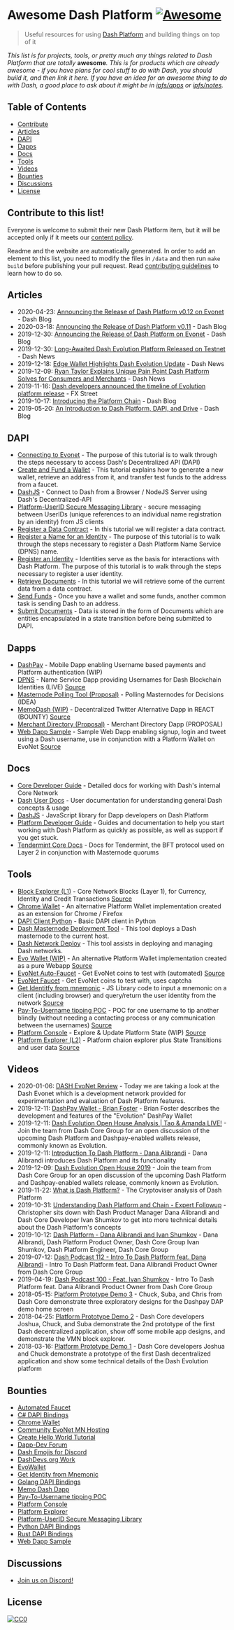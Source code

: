 # Awesome Dash Platform [![Awesome](https://cdn.rawgit.com/sindresorhus/awesome/d7305f38d29fed78fa85652e3a63e154dd8e8829/media/badge.svg)](https://github.com/sindresorhus/awesome)

> Useful resources for using [Dash Platform](https://dashdevs.org) and building things on top of it

_This list is for projects, tools, or pretty much any things related to Dash Platform that are totally_ **awesome**_. This is for products which are already awesome - if you have plans for cool stuff to do with Dash, you should build it, and then link it here. If you have an idea for an awesome thing to do with Dash, a good place to ask about it might be in [ipfs/apps](https://github.com/ipfs/apps) or [ipfs/notes](https://github.com/ipfs/notes)._

## Table of Contents

- [Contribute](#contribute-to-this-list)
- [Articles](#articles)
- [DAPI](#dapi)
- [Dapps](#dapps)
- [Docs](#docs)
- [Tools](#tools)
- [Videos](#videos)
- [Bounties](#bounties)
- [Discussions](#discussions)
- [License](#license)

## Contribute to this list!

Everyone is welcome to submit their new Dash Platform item, but it will be accepted only if it meets our [content policy](https://github.com/andyfreer/awesome-dash-platform/blob/master/POLICY.md).

Readme and the website are automatically generated. In order to add an element to this list, you need to modify the files in `/data` and then run  `make build` before publishing your pull request. Read [contributing guidelines](https://github.com/andyfreer/awesome-dash-platform/blob/master/CONTRIBUTING.md) to learn how to do so.


## Articles

- 2020-04-23: [Announcing the Release of Dash Platform v0.12 on Evonet](https://blog.dash.org/announcing-the-release-of-dash-platform-v0-12-on-evonet-e611f2a93ce3) - Dash Blog
- 2020-03-18: [Announcing the Release of Dash Platform v0.11](https://blog.dash.org/announcing-the-release-of-dash-platform-v0-11-d1b7238ed0e6) - Dash Blog
- 2019-12-30: [Announcing the Release of Dash Platform on Evonet](https://blog.dash.org/announcing-the-release-of-dash-platform-on-evonet-c5a94dee0e59) - Dash Blog
- 2019-12-30: [Long-Awaited Dash Evolution Platform Released on Testnet](https://dashnews.org/long-awaited-dash-evolution-platform-released-on-testnet-with-developer-documentation-hub/) - Dash News
- 2019-12-18: [Edge Wallet Highlights Dash Evolution Update](https://dashnews.org/edge-wallet-highlights-dash-evolution-update-skeptical-on-store-of-value-analysis/) - Dash News
- 2019-12-09: [Ryan Taylor Explains Unique Pain Point Dash Platform Solves for Consumers and Merchants](https://dashnews.org/ryan-taylor-explains-unique-pain-point-dash-platform-solves-for-consumers-and-merchants/) - Dash News
- 2019-11-16: [Dash developers announced the timeline of  Evolution platform release](https://www.fxstreet.com/cryptocurrencies/news/dash-developers-announced-the-timeline-of-evolution-platform-release-201911161943) - FX Street
- 2019-10-17: [Introducing the Platform Chain](https://blog.dash.org/introducing-the-platform-chain-982fe6aea67f) - Dash Blog
- 2019-05-20: [An Introduction to Dash Platform, DAPI, and Drive](https://blog.dash.org/an-introduction-to-dash-platform-dapi-and-drive-9d080d6e89c9) - Dash Blog

## DAPI

- [Connecting to Evonet](https://dashplatform.readme.io/docs/tutorial-connecting-to-evonet) - The purpose of this tutorial is to walk through the steps necessary to access Dash's Decentralized API (DAPI)
- [Create and Fund a Wallet](https://dashplatform.readme.io/docs/tutorial-create-and-fund-a-wallet) - This tutorial explains how to generate a new wallet, retrieve an address from it, and transfer test funds to the address from a faucet.
- [DashJS](https://dashevo.github.io/DashJS/#/) - Connect to Dash from a Browser / NodeJS Server using Dash's Decentralized-API
- [Platform-UserID Secure Messaging Library](https://www.npmjs.com/package/dashmachine-crypto) - secure messaging between UserIDs (unique references to an individual name registration by an identity) from JS clients
- [Register a Data Contract](https://dashplatform.readme.io/docs/tutorial-register-a-data-contract) - In this tutorial we will register a data contract.
- [Register a Name for an Identity](https://dashplatform.readme.io/docs/tutorial-register-a-name-for-an-identity) - The purpose of this tutorial is to walk through the steps necessary to register a Dash Platform Name Service (DPNS) name.
- [Register an Identity](https://dashplatform.readme.io/docs/tutorial-register-an-identity) - Identities serve as the basis for interactions with Dash Platform. The purpose of this tutorial is to walk through the steps necessary to register a user identity.
- [Retrieve Documents](https://dashplatform.readme.io/docs/tutorial-retrieve-documents) - In this tutorial we will retrieve some of the current data from a data contract.
- [Send Funds](https://dashplatform.readme.io/docs/tutorial-send-funds) - Once you have a wallet and some funds, another common task is sending Dash to an address.
- [Submit Documents](https://dashplatform.readme.io/docs/tutorial-submit-documents) - Data is stored in the form of Documents which are entities encapsulated in a state transition before being submitted to DAPI.

## Dapps

- [DashPay](https://github.com/dashevo) - Mobile Dapp enabling Username based payments and Platform authentication (WIP)
- [DPNS](https://dashplatform.readme.io/docs/explanation-dpns) - Name Service Dapp providing Usernames for Dash Blockchain Identities (LIVE) [Source](https://github.com/dashevo/js-dpp/tree/v0.11-dev/schema/identity)
- [Masternode Polling Tool (Proposal)](https://chat.dashdevs.org) - Polling Masternodes for Decisions (IDEA)
- [MemoDash (WIP)](https://memo.dashdevs.org/) - Decentralized Twitter Alternative Dapp in REACT (BOUNTY) [Source](https://github.com/alexdcox/memo-dash-prototype)
- [Merchant Directory (Proposal)](https://app.dashnexus.org/proposals/dash-platform-merchant-directory/overview) - Merchant Directory Dapp (PROPOSAL)
- [Web Dapp Sample](http://wds.dashmachine.net:8082/) - Sample Web Dapp enabling signup, login and tweet using a Dash username, use in conjunction with a Platform Wallet on EvoNet [Source](https://github.com/dashmachine/web-dapp-sample)

## Docs

- [Core Developer Guide](https://dashcore.readme.io/docs/core-guide-introduction) - Detailed docs for working with Dash's internal Core Network
- [Dash User Docs](https://docs.dash.org/en/stable/) - User documentation for understanding general Dash concepts & usage
- [DashJS](https://dashevo.github.io/DashJS) - JavaScript library for Dapp developers on Dash Platform
- [Platform Developer Guide](https://dashplatform.readme.io/) - Guides and documentation to help you start working with Dash Platform as quickly as possible, as well as support if you get stuck.
- [Tendermint Core Docs](https://docs.tendermint.com/master/) - Docs for Tendermint, the BFT protocol used on Layer 2 in conjunction with Masternode quorums

## Tools

- [Block Explorer (L1)](http://insight.evonet.networks.dash.org:3001/insight/) - Core Network Blocks (Layer 1), for Currency, Identity and Credit Transactions [Source](https://github.com/dashevo/insight-ui)
- [Chrome Wallet](https://github.com/readme55/Dash-Chrome-Wallet/releases/tag/DashChromeWallet-v1.3) - An alternative Platform Wallet implementation created as an extension for Chrome / Firefox
- [DAPI Client Python](https://github.com/10xcryptodev/dapi-client-py) - Basic DAPI client in Python
- [Dash Masternode Deployment Tool](https://github.com/strophy/dash-masternode-docker) - This tool deploys a Dash masternode to the current host.
- [Dash Network Deploy](https://github.com/dashevo/dash-network-deploy) - This tool assists in deploying and managing Dash networks.
- [Evo Wallet (WIP)](http://evowallet.io/) - An alternative Platform Wallet implementation created as a pure Webapp [Source](https://github.com/evowallet/evowallet)
- [EvoNet Auto-Faucet](https://csb-k2nzi.netlify.app/) - Get EvoNet coins to test with (automated) [Source](https://github.com/riongull/dash-faucet-UI)
- [EvoNet Faucet](http://faucet.evonet.networks.dash.org/) - Get EvoNet coins to test with, uses captcha
- [Get Identitfy from mnemonic](http://getidentity.dashmachine.net/) - JS Library code to input a mnemonic on a client (including browser) and query/return the user identity from the network [Source](https://github.com/dashmachine/identity-from-mnemonic)
- [Pay-To-Username tipping POC](http://tipping.dashmachine.net/) - POC for one username to tip another blindly (without needing a contacting process or any communication between the usernames) [Source](https://github.com/dashmachine/tipping)
- [Platform Console](http://console.dashevo.io/#/wallet) - Explore & Update Platform State (WIP) [Source](https://github.com/denlb/dash-platform-console)
- [Platform Explorer (L2)](https://pce.cloudwheels.net/) - Platform chaion explorer plus State Transitions and user data [Source](https://github.com/dappforce/dappforce-tendermint-explorer)

## Videos

- 2020-01-06: [DASH EvoNet Review](https://www.youtube.com/watch?v=Vs3cjw51o4w) - Today we are taking a look at the Dash Evonet which is a development network provided for experimentation and evaluation of Dash Platform features.
- 2019-12-11: [DashPay Wallet - Brian Foster](https://www.youtube.com/watch?v=wkBFcWbsXtQ) - Brian Foster describes the development and features of the "Evolution" DashPay Wallet
- 2019-12-11: [Dash Evolution Open House Analysis | Tao & Amanda LIVE!](https://www.youtube.com/watch?v=PFIOm9KO5sA) - Join the team from Dash Core Group for an open discussion of the upcoming Dash Platform and Dashpay-enabled wallets release, commonly known as Evolution.
- 2019-12-11: [Introduction To Dash Platform - Dana Alibrandi](https://www.youtube.com/watch?v=WNoMSP0nPDQ) - Dana Alibrandi introduces Dash Platform and its functionality
- 2019-12-09: [Dash Evolution Open House 2019](https://www.youtube.com/watch?v=ie7fJMw5WIo) - Join the team from Dash Core Group for an open discussion of the upcoming Dash Platform and Dashpay-enabled wallets release, commonly known as Evolution.
- 2019-11-22: [What is Dash Platform?](https://www.youtube.com/watch?v=8jI7Nt3lILs) - The Cryptoviser analysis of Dash Platform
- 2019-10-31: [Understanding Dash Platform and Chain - Expert Followup](https://www.youtube.com/watch?v=Vb3KwVxPE84) - Christopher sits down with Dash Product Manager Dana Alibrandi and Dash Core Developer Ivan Shumkov to get into more technical details about the Dash Platform's concepts
- 2019-10-12: [Dash Platform - Dana Alibrandi and Ivan Shumkov](https://www.youtube.com/watch?v=5Q1cCt9v1U0) - Dana Alibrandi, Dash Platform Product Owner, Dash Core Group Ivan Shumkov, Dash Platform Engineer, Dash Core Group
- 2019-07-12: [Dash Podcast 112 - Intro To Dash Platform feat. Dana Alibrandi](https://www.youtube.com/watch?v=VcLdDmt9TSM) - Intro To Dash Platform feat. Dana Alibrandi Product Owner from Dash Core Group
- 2019-04-19: [Dash Podcast 100 - Feat. Ivan Shumkov](https://www.youtube.com/watch?v=gUDN62ePWms) - Intro To Dash Platform feat. Dana Alibrandi Product Owner from Dash Core Group
- 2018-05-15: [Platform Prototype Demo 3](https://www.youtube.com/watch?v=ZJVW9iUHqLg) - Chuck, Suba, and Chris from Dash Core demonstrate three exploratory designs for the Dashpay DAP demo home screen
- 2018-04-25: [Platform Prototype Demo 2](https://www.youtube.com/watch?v=EtYax7iz4hU) - Dash Core developers Joshua, Chuck, and Suba demonstrate the 2nd prototype of the first Dash decentralized application, show off some mobile app designs, and demonstrate the VMN block explorer.
- 2018-03-16: [Platform Prototype Demo 1](https://www.youtube.com/watch?v=gbjYhZT2Ulc) - Dash Core developers Joshua and Chuck demonstrate a prototype of the first Dash decentralized application and show some technical details of the Dash Evolution platform

## Bounties

- [Automated Faucet](https://trello.com/c/SoO5dtDj/32-automated-faucet) 
- [C# DAPI Bindings](https://trello.com/c/6qVaLYmo/16-c-dapi-bindings) 
- [Chrome Wallet](https://trello.com/c/XAwKVTjL/28-chrome-wallet) 
- [Community EvoNet MN Hosting](https://trello.com/c/rzjc7eY1/26-community-evonet-mn-hosting) 
- [Create Hello World Tutorial](https://trello.com/c/wEawlJb2/23-create-hello-world-tutorial) 
- [Dapp-Dev Forum](https://trello.com/c/OpGFYBa4/41-dapp-dev-forum) 
- [Dash Emojis for Discord](https://trello.com/c/BhXzmXez/7-dash-emojis-for-discord) 
- [DashDevs.org Work](https://trello.com/c/iN58zxs0/19-dashdevsorg-work) 
- [EvoWallet](https://trello.com/c/MJrfbOp3/33-evowallet) 
- [Get Identity from Mnemonic](https://trello.com/c/LoFua90X/44-get-identity-from-mnemonic) 
- [Golang DAPI Bindings](https://trello.com/c/ErETMzMX/21-golang-dapi-bindings) 
- [Memo Dash Dapp](https://trello.com/c/Kzn8JX12/12-memo-dash-dapp) 
- [Pay-To-Username tipping POC](https://trello.com/c/ojljh1EP/36-pay-to-username-tipping-poc) 
- [Platform Console](https://trello.com/c/Xezls3IC/9-platform-console) 
- [Platform Explorer](https://trello.com/c/ezAfj6lG/18-platform-explorer) 
- [Platform-UserID Secure Messaging Library](https://trello.com/c/qPtO4KF9/42-platform-userid-secure-messaging-library) 
- [Python DAPI Bindings](https://trello.com/c/o7Rf2ETW/15-python-dapi-bindings) 
- [Rust DAPI Bindings](https://trello.com/c/7EwpLxKZ/13-rust-dapi-bindings) 
- [Web Dapp Sample](https://trello.com/c/MsnBjQ15/29-web-dapp-sample) 

## Discussions

* [Join us on Discord!](https://chat.dashdevs.org)

## License

[![CC0](https://licensebuttons.net/p/zero/1.0/88x31.png)](https://creativecommons.org/publicdomain/zero/1.0/)
